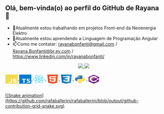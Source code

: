 ## Olá, bem-vinda(o) ao perfil do GitHub de Rayana👋

- 🔭Atualmente estou trabalhando em projetos Front-end da Neoenergia Elektro
- 🌱Atualmente estou aprendendo a Linguagem de Programação Angular
- 📫Como me contatar: rayanabonfanti@gmail.com / Rayana.Bonfanti@br.ey.com / https://www.linkedin.com/in/rayanabonfanti/

<div align="center">
  <a href="https://github.com/rayanabonfanti">
  <img height="180em" src="https://github-readme-stats.vercel.app/api?username=rayanabonfanti&show_icons=true&theme=dracula&include_all_commits=true&count_private=true"/>
  <img height="180em" src="https://github-readme-stats.vercel.app/api/top-langs/?username=rayanabonfanti&layout=compact&langs_count=7&theme=dracula"/>
</div>
  
<div style="display: inline_block"><br>
  <!--
  -->
  <img align="center" alt="Rafa-Js" height="30" width="40" src="https://raw.githubusercontent.com/devicons/devicon/master/icons/javascript/javascript-plain.svg">
  <img align="center" alt="Rafa-Ts" height="30" width="40" src="https://raw.githubusercontent.com/devicons/devicon/master/icons/typescript/typescript-plain.svg">
  <img align="center" alt="Rafa-React" height="30" width="40" src="https://raw.githubusercontent.com/devicons/devicon/master/icons/react/react-original.svg">
  <img align="center" alt="Rafa-HTML" height="30" width="40" src="https://raw.githubusercontent.com/devicons/devicon/master/icons/html5/html5-original.svg">
  <img align="center" alt="Rafa-CSS" height="30" width="40" src="https://raw.githubusercontent.com/devicons/devicon/master/icons/css3/css3-original.svg">
  <img align="center" alt="Rafa-Python" height="30" width="40" src="https://raw.githubusercontent.com/devicons/devicon/master/icons/python/python-original.svg">
  <img align="center" alt="Rafa-Csharp" height="30" width="40" src="https://raw.githubusercontent.com/devicons/devicon/master/icons/csharp/csharp-original.svg">  
</div>
  
  ##
 
<div> 
  ![Snake animation](https://github.com/rafaballerini/rafaballerini/blob/output/github-contribution-grid-snake.svg)
</div>
